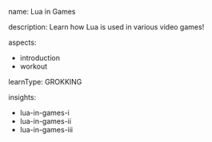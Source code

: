 name: Lua in Games

description: Learn how Lua is used in various video games!

aspects:
  - introduction
  - workout

learnType: GROKKING

insights:
  - lua-in-games-i
  - lua-in-games-ii
  - lua-in-games-iii